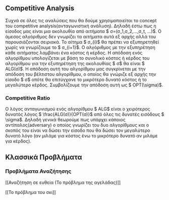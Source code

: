 ## Competitive Analysis

Συχνά σε όλες τις αναλύσεις που θα δούμε χρησιμοποιείται τo concept του competitive analysis(ανταγωνιστική ανάλυση).   Δηλαδή έστω πως η είσοδος μας είναι μια ακολουθία από αιτήματα $ σ=(σ_1,σ_2,...,σ_t, ...)$. Ο άμεσος αλγόριθμος δεν γνωρίζει τα αιτήματα αυτά εξ αρχής αλλά του παρουσιάζονται σειριακά. Το αίτημα $ σ_{i}$ θα πρέπει να εξυπηρετηθεί χωρίς να γνωρίζουμε το $ σ_{i+1}$. O αλγόριθμος με την εξυπηρέτηση κάθε αιτήματος λαμβάνει ένα κόστος ή κέρδος. Η απόδοση ενός αλγορίθμου υπολογίζεται με βάση το συνολικό κόστος ή κέρδος του αλγορίθμου για την εξυπηρέτηση της ακολουθίας $ σ$ θα είναι $ ALG(σ)$. Η απόδοση αυτή του αλγορίθμου μας συγκρίνεται με την απόδοση του βέλτιστου αλγορίθμου,  ο οποίος θα γνώριζε εξ αρχής την είσοδο $ σ$ οπότε θα επιτύγχανε το μικρότερο δυνατό κόστος ή το μεγαλύτερο κέρδος. Συμβολίζουμε την απόδοση αυτή ως $ OPT(\sigma)$. 

### Competitive Ratio

Ο λόγος ανταγωνισμού ενός αλγορίθμου $ ALG$ είναι ο χειρότερος δυνατός λόγος $ \frac{ALG(σ)}{OPT(σ)}$ από όλες τις δυνατές εισόδους $ \sigma$. Δηλαδή γενικά θεωρούμε πως υπάρχει κάποιος αντίπαλος(adversary) ο οποίος γνωρίζει του δυο αλγορίθμους και ο σκοπός του είναι να δώσει την είσοδο που θα δώσει τον μεγαλύτερο δυνατό λόγο (αν μιλάμε για κόστος ένω το μικρότερο δυνατό αν μιλάμε για κέρδος).

## Kλασσικά Προβλήματα


### Προβλήματα Αναζήτησης

[[Αναζήτηση σε ευθεία (Το πρόβλημα της αγελάδας)]]

[[Το πρόβλημα του σκι]]

